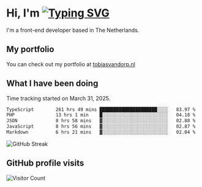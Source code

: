 # Hi, I'm [![Typing SVG](https://readme-typing-svg.demolab.com?font=Fira+Code&pause=1000&width=435&lines=tobiasvdorp)](https://git.io/typing-svg)

I'm a front-end developer based in The Netherlands.

## My portfolio

You can check out my portfolio at [tobiasvandorp.nl](https://www.tobiasvandorp.nl/)

## What I have been doing

Time tracking started on March 31, 2025.

<!--START_SECTION:waka-->

```txt
TypeScript        261 hrs 49 mins █████████████████████░░░░   83.97 %
PHP               13 hrs 1 min    █░░░░░░░░░░░░░░░░░░░░░░░░   04.18 %
JSON              8 hrs 58 mins   ▓░░░░░░░░░░░░░░░░░░░░░░░░   02.88 %
JavaScript        8 hrs 56 mins   ▓░░░░░░░░░░░░░░░░░░░░░░░░   02.87 %
Markdown          6 hrs 21 mins   ▓░░░░░░░░░░░░░░░░░░░░░░░░   02.04 %
```

<!--END_SECTION:waka-->

![GitHub Streak](https://streak-stats.demolab.com?user=tobiasvdorp&theme=dark&hide_border=true&mode=weekly&background=36%2C6400A6%2C000000)

## GitHub profile visits

![Visitor Count](https://profile-counter.glitch.me/tobiasvdorp/count.svg)
